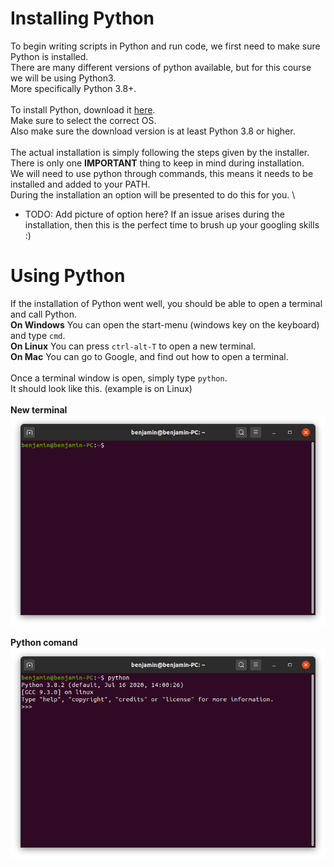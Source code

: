 # Installing Python

To begin writing scripts in Python and run code, we first need to make sure Python is installed. \
There are many different versions of python available, but for this course we will be using Python3. \
More specifically Python 3.8+. \
\
To install Python, download it [here](https://www.python.org/downloads/). \
Make sure to select the correct OS. \
Also make sure the download version is at least Python 3.8 or higher. \
\
The actual installation is simply following the steps given by the installer. \
There is only one **IMPORTANT** thing to keep in mind during installation. \
We will need to use python through commands, this means it needs to be installed and added to your PATH. \
During the installation an option will be presented to do this for you. \
 - TODO: Add picture of option here?
If an issue arises during the installation, then this is the perfect time to brush up your googling skills :)

# Using Python

If the installation of Python went well, you should be able to open a terminal and call Python. \
**On Windows** You can open the start-menu (windows key on the keyboard) and type `cmd`. \
**On Linux** You can press `ctrl-alt-T` to open a new terminal. \
**On Mac** You can go to Google, and find out how to open a terminal. \
\
Once a terminal window is open, simply type `python`. \
It should look like this. (example is on Linux) \
\
**New terminal** \
![alt text](Resources/EmptyTerminal.png "Empty Terminal")

**Python comand** \
![alt text](Resources/PythonTerminal.png "Python Terminal")
